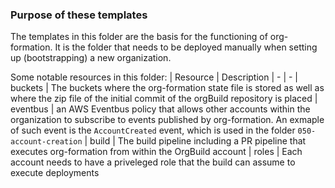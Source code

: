 ### Purpose of these templates

The templates in this folder are the basis for the functioning of org-formation.
It is the folder that needs to be deployed manually when setting up (bootstrapping) a new organization.

Some notable resources in this folder: \| Resource \| Description \| - \| - \| buckets \| The buckets where the org-formation state file is stored as well as where the zip file of the initial commit of the orgBuild repository is placed \| eventbus \| an AWS Eventbus policy that allows other accounts within the organization to subscribe to events published by org-formation.
An exmaple of such event is the `AccountCreated` event, which is used in the folder `050-account-creation` \| build \| The build pipeline including a PR pipeline that executes org-formation from within the OrgBuild account \| roles \| Each account needs to have a priveleged role that the build can assume to execute deployments
